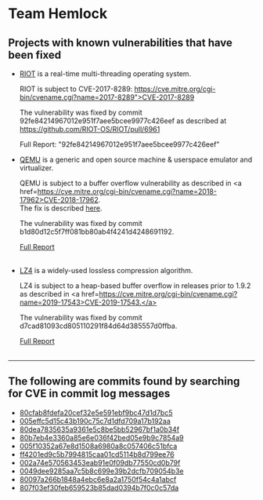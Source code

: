 <h1>Team Hemlock</h1>

<h2>Projects with known vulnerabilities that have been fixed</h2> 
<ul>
<!------------------------------->

<li>
<a href=https://github.com/RIOT-OS/RIOT>RIOT</a> is a real-time multi-threading operating system.<br>

RIOT is subject to CVE-2017-8289: https://cve.mitre.org/cgi-bin/cvename.cgi?name=2017-8289">CVE-2017-8289

The vulnerability was fixed by commit 92fe84214967012e951f7aee5bcee9977c426eef as described at https://github.com/RIOT-OS/RIOT/pull/6961

Full Report: "92fe84214967012e951f7aee5bcee9977c426eef"
<br>
</li>

<!------------------------------->

<li>
<a href=https://github.com/qemu/qemu/>QEMU</a> is a generic and open source machine & userspace emulator and virtualizer.<br>

QEMU is subject to a buffer overflow vulnerability as described in <a href=https://cve.mitre.org/cgi-bin/cvename.cgi?name=2018-17962>CVE-2018-17962</a>.<br>
The fix is described <a href=https://github.com/qemu/qemu/commit/b1d80d12c5f7ff081bb80ab4f4241d4248691192>here<a/>.<br>


The vulnerability was fixed by commit b1d80d12c5f7ff081bb80ab4f4241d4248691192.<br>

<a href="b1d80d12c5f7ff081bb80ab4f4241d4248691192">Full Report</a><br>
<br>
</li>

<!------------------------------->

<li>
<a href=https://github.com/lz4/lz4>LZ4</a> is a widely-used lossless compression algorithm. <br>

LZ4 is subject to a heap-based buffer overflow in releases prior to 1.9.2 as described in <a href=https://cve.mitre.org/cgi-bin/cvename.cgi?name=2019-17543>CVE-2019-17543.</a> <br>

The vulnerability was fixed by commit d7cad81093cd805110291f84d64d385557d0ffba.<br>

<a href="d7cad81093cd805110291f84d64d385557d0ffba-hack">Full Report</a><br>
<br>
</li>
</ul>

<!------------------------------->

<hr />

<h2>The following are commits found by searching for CVE in commit log messages</h2>

<ul>
<li><a href=80cfab8fdefa20cef32e5e591ebf9bc47d1d7bc5>80cfab8fdefa20cef32e5e591ebf9bc47d1d7bc5</a></li>
<li><a href=005effc5d15c43b190c75c7d1dfd709a17b192aa>005effc5d15c43b190c75c7d1dfd709a17b192aa</a></li>
<li><a href=80dea7835635a9361e5c8be5bb52967bf1a0b34f>80dea7835635a9361e5c8be5bb52967bf1a0b34f</a></li>
<li><a href=80b7eb4e3360a85e6e036f42bed05e9b9c7854a9>80b7eb4e3360a85e6e036f42bed05e9b9c7854a9<a/></li> <!-- longer -->
<li><a href=005f10352a67e8d1508a6980a8c057406c51bfca>005f10352a67e8d1508a6980a8c057406c51bfca<a/></li> 
<li><a href=ff4201ed9c5b7994815caa01cd5114b8d799ee76>ff4201ed9c5b7994815caa01cd5114b8d799ee76<a/></li>
<li><a href=002a74e570563453eab91e0f09db77550cd0b79f>002a74e570563453eab91e0f09db77550cd0b79f<a/></li>
<li><a href=0049dee9285aa7c5b8c699e39b2dcfb709054b3e>0049dee9285aa7c5b8c699e39b2dcfb709054b3e<a/></li>
<li><a href=80097a266b1848a4ebc6e8a2a1750f54c4a1abcf>80097a266b1848a4ebc6e8a2a1750f54c4a1abcf<a/></li>
<li><a href=807f03ef30feb659523b85dad0394b7f0c0c57da>807f03ef30feb659523b85dad0394b7f0c0c57da<a/></li>
</ul>


